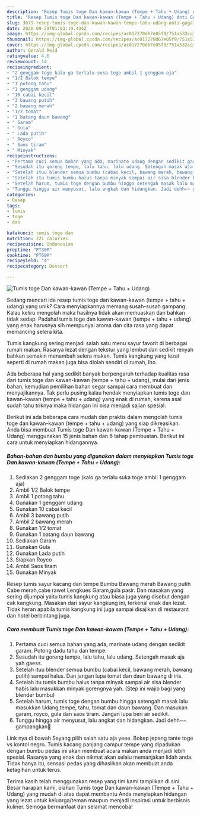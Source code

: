 ```yaml
---
description: "Resep Tumis toge Dan kawan-kawan (Tempe + Tahu + Udang) Anti Gagal"
title: "Resep Tumis toge Dan kawan-kawan (Tempe + Tahu + Udang) Anti Gagal"
slug: 3679-resep-tumis-toge-dan-kawan-kawan-tempe-tahu-udang-anti-gagal
date: 2020-09-29T01:03:19.434Z
image: https://img-global.cpcdn.com/recipes/ac017270d67e05f9/751x532cq70/tumis-toge-dan-kawan-kawan-tempe-tahu-udang-foto-resep-utama.jpg
thumbnail: https://img-global.cpcdn.com/recipes/ac017270d67e05f9/751x532cq70/tumis-toge-dan-kawan-kawan-tempe-tahu-udang-foto-resep-utama.jpg
cover: https://img-global.cpcdn.com/recipes/ac017270d67e05f9/751x532cq70/tumis-toge-dan-kawan-kawan-tempe-tahu-udang-foto-resep-utama.jpg
author: Gerald Reid
ratingvalue: 4.6
reviewcount: 14
recipeingredient:
- "2 genggam toge kalo ga terlalu suka toge ambil 1 genggam aja"
- "1/2 Balok tempe"
- "1 potong tahu"
- "1 genggam udang"
- "10 cabai kecil"
- "3 bawang putih"
- "2 bawang merah"
- "1/2 tomat"
- "1 batang daun bawang"
- " Garam"
- " Gula"
- " Lada putih"
- " Royco"
- " Saos tiram"
- " Minyak"
recipeinstructions:
- "Pertama cuci semua bahan yang ada, marinate udang dengan sedikit garam. Potong dadu tahu dan tempe."
- "Sesudah itu goreng tempe, lalu tahu, lalu udang. Setengah masak aja yah gaess."
- "Setelah ituu blender semua bumbu (cabai kecil, bawang merah, bawang putih) sampai halus. Dan jangan lupa tomat dan daun bawang di iris."
- "Setelah itu tumis bumbu halus tanpa minyak sampai air sisa blender habis lalu masukkan minyak gorengnya yah. (Step ini wajib bagi yang blender bumbu)"
- "Setelah harum, tumis toge dengan bumbu hingga setengah masak lalu masukkan Udang,tempe, tahu, tomat dan daun bawang. Dan masukan garam, royco, gula dan saos tiram. Jangan lupa beri air sedikit."
- "Tunggu hingga air menyusut, lalu angkat dan hidangkan. Jadi dehh~~ gampangkan💙"
categories:
- Resep
tags:
- tumis
- toge
- dan

katakunci: tumis toge dan 
nutrition: 221 calories
recipecuisine: Indonesian
preptime: "PT30M"
cooktime: "PT60M"
recipeyield: "4"
recipecategory: Dessert

---
```



![Tumis toge Dan kawan-kawan (Tempe + Tahu + Udang)](https://img-global.cpcdn.com/recipes/ac017270d67e05f9/751x532cq70/tumis-toge-dan-kawan-kawan-tempe-tahu-udang-foto-resep-utama.jpg)

Sedang mencari ide resep tumis toge dan kawan-kawan (tempe + tahu + udang) yang unik? Cara menyiapkannya memang susah-susah gampang. Kalau keliru mengolah maka hasilnya tidak akan memuaskan dan bahkan tidak sedap. Padahal tumis toge dan kawan-kawan (tempe + tahu + udang) yang enak harusnya sih mempunyai aroma dan cita rasa yang dapat memancing selera kita.

Tumis kangkung sering menjadi salah satu menu sayur favorit di berbagai rumah makan. Rasanya lezat dengan tekstur yang lembut dan sedikit renyah bahkan semakin menambah selera makan. Tumis kangkung yang lezat seperti di rumah makan juga bisa diolah sendiri di rumah, lho.

Ada beberapa hal yang sedikit banyak berpengaruh terhadap kualitas rasa dari tumis toge dan kawan-kawan (tempe + tahu + udang), mulai dari jenis bahan, kemudian pemilihan bahan segar sampai cara membuat dan menyajikannya. Tak perlu pusing kalau hendak menyiapkan tumis toge dan kawan-kawan (tempe + tahu + udang) yang enak di rumah, karena asal sudah tahu triknya maka hidangan ini bisa menjadi sajian spesial.


Berikut ini ada beberapa cara mudah dan praktis dalam mengolah tumis toge dan kawan-kawan (tempe + tahu + udang) yang siap dikreasikan. Anda bisa membuat Tumis toge Dan kawan-kawan (Tempe + Tahu + Udang) menggunakan 15 jenis bahan dan 6 tahap pembuatan. Berikut ini cara untuk menyiapkan hidangannya.

<!--inarticleads1-->

##### Bahan-bahan dan bumbu yang digunakan dalam menyiapkan Tumis toge Dan kawan-kawan (Tempe + Tahu + Udang):

1. Sediakan 2 genggam toge (kalo ga terlalu suka toge ambil 1 genggam aja)
1. Ambil 1/2 Balok tempe
1. Ambil 1 potong tahu
1. Gunakan 1 genggam udang
1. Gunakan 10 cabai kecil
1. Ambil 3 bawang putih
1. Ambil 2 bawang merah
1. Gunakan 1/2 tomat
1. Gunakan 1 batang daun bawang
1. Sediakan  Garam
1. Gunakan  Gula
1. Gunakan  Lada putih
1. Siapkan  Royco
1. Ambil  Saos tiram
1. Gunakan  Minyak


Resep tumis sayur kacang dan tempe Bumbu Bawang merah Bawang putih Cabe merah,cabe rawet Lengkues Garam,gula pasir. Dan masakan yang sering dijumpai yaitu tumis kangkung atau biasa juga yang disebut dengan cak kangkung. Masakan dari sayur kangkung ini, terkenal enak dan lezat. Tidak heran apabila tumis kangkung ini juga sampai disajikan di restaurant dan hotel berbintang juga. 

<!--inarticleads2-->

##### Cara membuat Tumis toge Dan kawan-kawan (Tempe + Tahu + Udang):

1. Pertama cuci semua bahan yang ada, marinate udang dengan sedikit garam. Potong dadu tahu dan tempe.
1. Sesudah itu goreng tempe, lalu tahu, lalu udang. Setengah masak aja yah gaess.
1. Setelah ituu blender semua bumbu (cabai kecil, bawang merah, bawang putih) sampai halus. Dan jangan lupa tomat dan daun bawang di iris.
1. Setelah itu tumis bumbu halus tanpa minyak sampai air sisa blender habis lalu masukkan minyak gorengnya yah. (Step ini wajib bagi yang blender bumbu)
1. Setelah harum, tumis toge dengan bumbu hingga setengah masak lalu masukkan Udang,tempe, tahu, tomat dan daun bawang. Dan masukan garam, royco, gula dan saos tiram. Jangan lupa beri air sedikit.
1. Tunggu hingga air menyusut, lalu angkat dan hidangkan. Jadi dehh~~ gampangkan💙


Link nya di bawah Sayang pilih salah satu aja yeee. Bokep jepang tante toge vs kontol negro. Tumis kacang panjang campur tempe yang dipadukan dengan bumbu pedas ini akan membuat acara makan anda menjadi lebih spesial. Rasanya yang enak dan nikmat akan selalu memanjakan lidah anda. Tidak hanya itu, sensasi pedas yang dihasilkan akan membuat anda ketagihan untuk terus. 

Terima kasih telah menggunakan resep yang tim kami tampilkan di sini. Besar harapan kami, olahan Tumis toge Dan kawan-kawan (Tempe + Tahu + Udang) yang mudah di atas dapat membantu Anda menyiapkan hidangan yang lezat untuk keluarga/teman maupun menjadi inspirasi untuk berbisnis kuliner. Semoga bermanfaat dan selamat mencoba!

